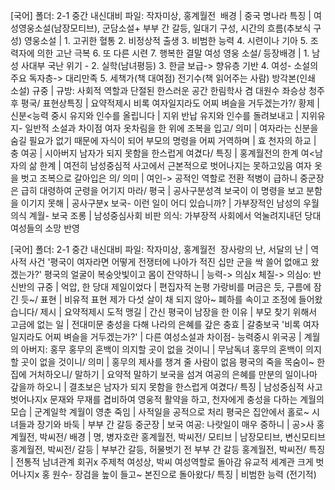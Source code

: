 
[국어]
폴더: 2-1 중간 내신대비
파일: 작자미상, 홍계월전
​
배경		| 중국 명나라
특징		| 여성영웅소설(남장모티브), 군담소설+ 부부 간 갈등, 일대기 구성, 시간의 흐름(추보식 구성)
영웅소설		| 1. 고귀한 혈통 2. 비정상적 출생 3. 비범한 능력 4. 시련이나 기아 5. 조력자에 의한 고난 극복 6. 또 다른 시련 7. 행복한 결말
여성 영웅 소설/ 등장배경		| 1. 남성 사대부 국난 위기 - 2. 실학(남녀평등) 3. 한글 보급-> 향유층 기반 4. 여성- 소설의 주요 독자층-> 대리만족 5. 세책가(책 대여점) 전기수(책 읽어주는 사람) 방각본(인쇄 소설)
규중		| 규방: 사회적 역할과 단절된 한스러운 공간
한림학사 겸 대원수 좌승상 청주후 평국/ 표현상특징		| 요약적제시
비록 여자일지라도 어찌 벼슬을 거두겠는가?/ 황제		| 신분<능력 중시
유지와 인수를 올립니다		| 지위 반납
유지와 인수를 돌려보내고		| 지위유지- 일반적 소설과 차이점
여자 옷차림을 한 위에 조복을 입고/ 의미		| 여자라는 신분을 숨길 필요가 없기 때문에
자식이 되어 부모의 명령을 어찌 거역하며		| 효
천자의 하교		| 충
여공		| 시아버지
남자가 되지 못함을 한스럽게 여겼다/ 특징		| 홍계월전의 한계 여<남자의 삶
한계		| 여전히 남성중심적 사고에서 근본적으로 벗어나지는 못하고있음
여자 옷을 벗고 조복으로 갈아입은 의/ 의미		| 여인-> 공적인 역할로 전환
적병이 급하니 중군장은 급히 대령하여 군령을 어기지 마라/ 평국		| 공사구분성격
보국이 이 명령을 보고 분함을 이기지 못해		| 공사구분x
보국- 이런 일이 어디 있습니까?		| 가부장적인 남성의 우월의식
계월- 보국 조롱		| 남성중심사회 비판 의식: 가부장적 사회에서 억눌려지내던 당대 여성들의 소망 반영

[국어]
폴더: 2-1 중간 내신대비
파일: 작자미상, 홍계월전​
​
장사랑의 난, 서달의 난				| 역사적 사건
'평국이 여자라면 어떻게 전쟁터에 나아가 적진 십만 군을 싹 쓸어 없애고 왔겠는가?' 평국의 얼굴이 복숭앗빛이고 몸이 잔약하니				| 능력-> 의심x 체질-> 의심o: 반신반의
규중				| 억압, 한
당대 제일이었다				| 편집자적 논평
가랑비를 머금은 듯, 구름에 잠긴 듯~/ 표현				| 비유적 표현
제가 다섯 살이 채 되지 않아~ 폐하를 속이고 조정에 들어왔습니다/ 제시				| 요약적제시
도적 맹길				| 간신
평국이 남장을 한 이유				| 부모 찾기 위해서
고금에 없는 일				| 전대미문
충성을 다해 나라의 은혜를 갚은 충효				| 갈충보국
'비록 여자일지라도 어찌 벼슬을 거두겠는가?'				| 다른 여성소설과 차이점- 능력중시
위국공				| 계월의 아버지: 홍무
홍무의 혼백이 의지할 곳이 없을 것이니				| 무남독녀
홍무의 혼백이 의지할 곳이 없을 것이니/ 의미				| 홍무의 제사를 챙겨 줄 사람이 없음
평국의 죽을 목숨이~ 한집에 거처하오니/ 말하기				| 요약적 말하기
보국을 섬겨 여공의 은혜를 만분의 일이나마 갚을까 하오니				| 결초보은
남자가 되지 못함을 한스럽게 여겼다/ 특징				| 남성중심적 사고 벗어나지x
문재와 무재를 겹비하여 영웅적 활약을 하고, 천자에게 충성을 다하는 계월의 모습				| 군계일학
계월이 영춘 죽임				| 사적일을 공적으로 처리
평국은 집안에서 홀로~ 시녀들과 장기와 바둑				| 부부 간 갈등
중군장				| 보국
여공: 나랏일이 매우 중하니				| 공>사
홍계월전, 박씨전/ 배경				| 명, 병자호란
홍계월전, 박씨전/ 모티브				| 남장모티브, 변신모티브
홍계월전, 박씨전/ 갈등				| 부부간 갈등, 허물벗기 전 부부 간 갈등
홍계월전, 박씨전/ 특징				| 전통적 남녀관계 회귀x 주제척 여성상, 박씨 여성역할로 돌아감 유교적 세계관 크게 벗어나지x
홍 원수- 장검을 높이 들고~ 본진으로 돌아왔다/ 특징				| 비범한 능력 (전기적)
